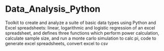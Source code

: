 # Data_Analysis_Python
Toolkit to create and analyze a suite of basic data types using Python and Excel spreadsheets: linear, logarithmic and logistic regression of an excel spreadsheet, and defines three functions which perform power calculation, calculate sample size, and run a monte carlo simulation to calc pi, code to generate excel spreadsheets, convert excel to csv
